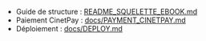 - Guide de structure : [README_SQUELETTE_EBOOK.md](./README_SQUELETTE_EBOOK.md)
- Paiement CinetPay : [docs/PAYMENT_CINETPAY.md](./docs/PAYMENT_CINETPAY.md)
- Déploiement : [docs/DEPLOY.md](./docs/DEPLOY.md)
